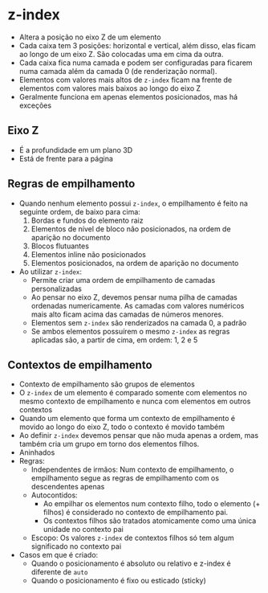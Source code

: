 # z-index

- Altera a posição no eixo Z de um elemento
- Cada caixa tem 3 posições: horizontal e vertical, além disso, elas ficam ao longo de um eixo Z. São colocadas uma em cima da outra.
- Cada caixa fica numa camada e podem ser configuradas para ficarem numa camada além da camada 0 (de renderização normal).
- Elementos com valores mais altos de `z-index` ficam na frente de elementos com valores mais baixos ao longo do eixo Z
- Geralmente funciona em apenas elementos posicionados, mas há exceções

## Eixo Z

- É a profundidade em um plano 3D
- Está de frente para a página

## Regras de empilhamento

- Quando nenhum elemento possui `z-index`, o empilhamento é feito na seguinte ordem, de baixo para cima:
  1. Bordas e fundos do elemento raiz
  2. Elementos de nível de bloco não posicionados, na ordem de aparição no documento
  3. Blocos flutuantes
  4. Elementos inline não posicionados
  5. Elementos posicionados, na ordem de aparição no documento
- Ao utilizar `z-index`:
  - Permite criar uma ordem de empilhamento de camadas personalizadas
  - Ao pensar no eixo Z, devemos pensar numa pilha de camadas ordenadas numericamente. As camadas com valores numéricos mais alto ficam acima das camadas de números menores.
  - Elementos sem `z-index` são renderizados na camada 0, a padrão
  - Se ambos elementos possuírem o mesmo `z-index` as regras aplicadas são, a partir de cima, em ordem: 1, 2 e 5 

## Contextos de empilhamento

- Contexto de empilhamento são grupos de elementos
- O `z-index` de um elemento é comparado somente com elementos no mesmo contexto de empilhamento e nunca com elementos em outros contextos
- Quando um elemento que forma um contexto de empilhamento é movido ao longo do eixo Z, todo o contexto é movido também
- Ao definir `z-index` devemos pensar que não muda apenas a ordem, mas também cria um grupo em torno dos elementos filhos.
- Aninhados
- Regras:
  - Independentes de irmãos: Num contexto de empilhamento, o empilhamento segue as regras de empilhamento com os descendentes apenas
  - Autocontidos:
    - Ao empilhar os elementos num contexto filho, todo o elemento (+ filhos) é considerado no contexto de empilhamento pai.
    - Os contextos filhos são tratados atomicamente como uma única unidade no contexto pai
  - Escopo: Os valores `z-index` de contextos filhos só tem algum significado no contexto pai
- Casos em que é criado:
  - Quando o posicionamento é absoluto ou relativo e z-index é diferente de `auto`
  - Quando o posicionamento é fixo ou esticado (sticky)